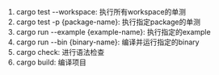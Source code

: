 
1. cargo test --workspace: 执行所有workspace的单测
2. cargo test -p {package-name}: 执行指定package的单测
3. cargo run --example {example-name}: 执行指定的example
4. cargo run --bin {binary-name}: 编译并运行指定的binary
5. cargo check: 进行语法检查
6. cargo build: 编译项目
